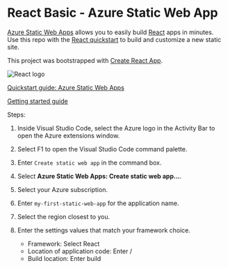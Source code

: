 # React Basic - Azure Static Web App

[Azure Static Web Apps](https://docs.microsoft.com/azure/static-web-apps/overview) allows you to easily build [React](https://reactjs.org/) apps in minutes. Use this repo with the [React quickstart](https://docs.microsoft.com/azure/static-web-apps/getting-started?tabs=react) to build and customize a new static site.

This project was bootstrapped with [Create React App](https://github.com/facebook/create-react-app).

![React logo](https://user-images.githubusercontent.com/1741522/104033874-1c1d7c80-5c1c-11eb-8f5c-2d7d2b3a8c8d.png)

[Quickstart guide: Azure Static Web Apps](https://github.com/azure/static-web-apps/blob/master/README.md)

[Getting started guide](https://learn.microsoft.com/en-us/azure/static-web-apps/getting-started?WT.mc_id=APC-StaticWebApps&tabs=react)

Steps:

1. Inside Visual Studio Code, select the Azure logo in the Activity Bar to open the Azure extensions window.
2. Select F1 to open the Visual Studio Code command palette.
3. Enter `Create static web app` in the command box.
4. Select **Azure Static Web Apps: Create static web app...**.
5. Select your Azure subscription.
6. Enter `my-first-static-web-app` for the application name.
7. Select the region closest to you.
8. Enter the settings values that match your framework choice.

   - Framework: Select React
   - Location of application code: Enter /
   - Build location: Enter build
